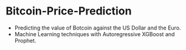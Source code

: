 # Bitcoin-Price-Prediction
- Predicting the value of Botcoin against the US Dollar and the Euro.
- Machine Learning techniques with Autoregressive XGBoost and Prophet.

